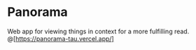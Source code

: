 # Panorama

Web app for viewing things in context for a more fulfilling read. @[https://panorama-tau.vercel.app/]
